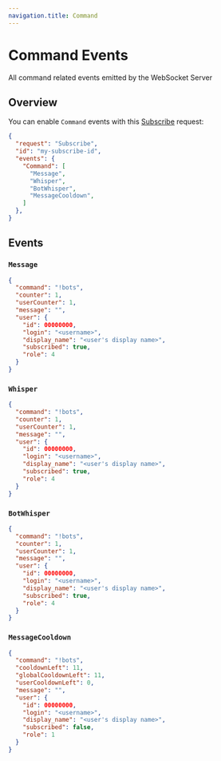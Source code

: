 ```yaml
---
navigation.title: Command
---
```


# Command Events
All command related events emitted by the WebSocket Server

## Overview
You can enable `Command` events with this [Subscribe](/api/servers/websocket/requests#subscribe) request:

```json [Subscribe Request]
{
  "request": "Subscribe",
  "id": "my-subscribe-id",
  "events": {
    "Command": [
      "Message",
      "Whisper",
      "BotWhisper",
      "MessageCooldown",
    ]
  },
}
```

## Events
### `Message`
```json
{
  "command": "!bots",
  "counter": 1,
  "userCounter": 1,
  "message": "",
  "user": {
    "id": 00000000,
    "login": "<username>",
    "display_name": "<user's display name>",
    "subscribed": true,
    "role": 4
  }
}
```

### `Whisper`
```json
{
  "command": "!bots",
  "counter": 1,
  "userCounter": 1,
  "message": "",
  "user": {
    "id": 00000000,
    "login": "<username>",
    "display_name": "<user's display name>",
    "subscribed": true,
    "role": 4
  }
}
```

### `BotWhisper`
```json
{
  "command": "!bots",
  "counter": 1,
  "userCounter": 1,
  "message": "",
  "user": {
    "id": 00000000,
    "login": "<username>",
    "display_name": "<user's display name>",
    "subscribed": true,
    "role": 4
  }
}
```

### `MessageCooldown`
```json
{
  "command": "!bots",
  "cooldownLeft": 11,
  "globalCooldownLeft": 11,
  "userCooldownLeft": 0,
  "message": "",
  "user": {
    "id": 00000000,
    "login": "<username>",
    "display_name": "<user's display name>",
    "subscribed": false,
    "role": 1
  }
}
```